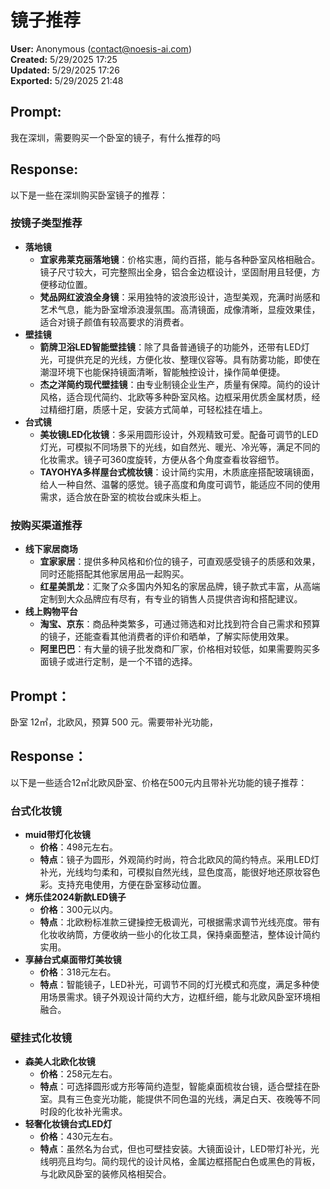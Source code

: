 # 镜子推荐

**User:** Anonymous (contact@noesis-ai.com)  
**Created:** 5/29/2025 17:25  
**Updated:** 5/29/2025 17:26  
**Exported:** 5/29/2025 21:48  

## Prompt:
我在深圳，需要购买一个卧室的镜子，有什么推荐的吗

## Response:
以下是一些在深圳购买卧室镜子的推荐：

### 按镜子类型推荐
- **落地镜**
    - **宜家弗莱克丽落地镜**：价格实惠，简约百搭，能与各种卧室风格相融合。镜子尺寸较大，可完整照出全身，铝合金边框设计，坚固耐用且轻便，方便移动位置。
    - **梵品网红波浪全身镜**：采用独特的波浪形设计，造型美观，充满时尚感和艺术气息，能为卧室增添浪漫氛围。高清镜面，成像清晰，显瘦效果佳，适合对镜子颜值有较高要求的消费者。
- **壁挂镜**
    - **箭牌卫浴LED智能壁挂镜**：除了具备普通镜子的功能外，还带有LED灯光，可提供充足的光线，方便化妆、整理仪容等。具有防雾功能，即使在潮湿环境下也能保持镜面清晰，智能触控设计，操作简单便捷。
    - **杰之洋简约现代壁挂镜**：由专业制镜企业生产，质量有保障。简约的设计风格，适合现代简约、北欧等多种卧室风格。边框采用优质金属材质，经过精细打磨，质感十足，安装方式简单，可轻松挂在墙上。
- **台式镜**
    - **美妆镜LED化妆镜**：多采用圆形设计，外观精致可爱。配备可调节的LED灯光，可模拟不同场景下的光线，如自然光、暖光、冷光等，满足不同的化妆需求。镜子可360度旋转，方便从各个角度查看妆容细节。
    - **TAYOHYA多样屋台式梳妆镜**：设计简约实用，木质底座搭配玻璃镜面，给人一种自然、温馨的感觉。镜子高度和角度可调节，能适应不同的使用需求，适合放在卧室的梳妆台或床头柜上。

### 按购买渠道推荐
- **线下家居商场**
    - **宜家家居**：提供多种风格和价位的镜子，可直观感受镜子的质感和效果，同时还能搭配其他家居用品一起购买。
    - **红星美凯龙**：汇聚了众多国内外知名的家居品牌，镜子款式丰富，从高端定制到大众品牌应有尽有，有专业的销售人员提供咨询和搭配建议。
- **线上购物平台**
    - **淘宝、京东**：商品种类繁多，可通过筛选和对比找到符合自己需求和预算的镜子，还能查看其他消费者的评价和晒单，了解实际使用效果。
    - **阿里巴巴**：有大量的镜子批发商和厂家，价格相对较低，如果需要购买多面镜子或进行定制，是一个不错的选择。




## Prompt：
卧室 12㎡，北欧风，预算 500 元。需要带补光功能，

## Response：
以下是一些适合12㎡北欧风卧室、价格在500元内且带补光功能的镜子推荐：

### 台式化妆镜
- **muid带灯化妆镜**
    - **价格**：498元左右。
    - **特点**：镜子为圆形，外观简约时尚，符合北欧风的简约特点。采用LED灯补光，光线均匀柔和，可模拟自然光线，显色度高，能很好地还原妆容色彩。支持充电使用，方便在卧室移动位置。
- **烤乐佳2024新款LED镜子**
    - **价格**：300元以内。
    - **特点**：北欧粉标准款三键操控无极调光，可根据需求调节光线亮度。带有化妆收纳筒，方便收纳一些小的化妆工具，保持桌面整洁，整体设计简约实用。
- **享赫台式桌面带灯美妆镜**
    - **价格**：318元左右。
    - **特点**：智能镜子，LED补光，可调节不同的灯光模式和亮度，满足多种使用场景需求。镜子外观设计简约大方，边框纤细，能与北欧风卧室环境相融合。

### 壁挂式化妆镜
- **森美人北欧化妆镜**
    - **价格**：258元左右。
    - **特点**：可选择圆形或方形等简约造型，智能桌面梳妆台镜，适合壁挂在卧室。具有三色变光功能，能提供不同色温的光线，满足白天、夜晚等不同时段的化妆补光需求。
- **轻奢化妆镜台式LED灯**
    - **价格**：430元左右。
    - **特点**：虽然名为台式，但也可壁挂安装。大镜面设计，LED带灯补光，光线明亮且均匀。简约现代的设计风格，金属边框搭配白色或黑色的背板，与北欧风卧室的装修风格相契合。

